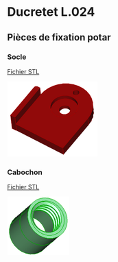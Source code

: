 # Ducretet L.024

## Pièces de fixation potar

### Socle

[Fichier STL](FixationPotard-Socle.stl)

<img src="FixationPotard-Socle.PNG" alt="FixationPotard-Socle" style="zoom:50%;" />



### Cabochon

[Fichier STL](FixationPotard-Cabochon.stl)

<img src="FixationPotard-Cabochon.png" alt="FixationPotard-Cabochon" style="zoom:50%;" />
